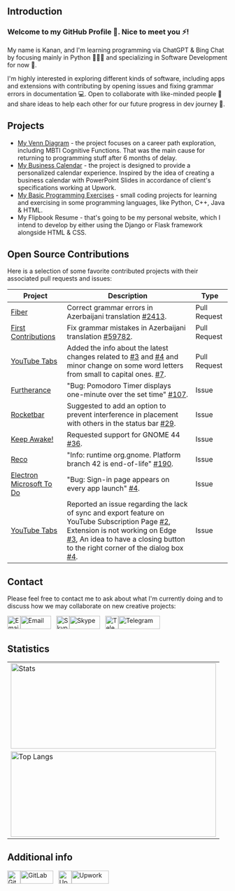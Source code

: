 ## Introduction
### Welcome to my GitHub Profile 🙂. Nice to meet you ⚡! 

My name is Kanan, and I'm learning programming via ChatGPT & Bing Chat by focusing mainly in Python 👨🏻‍💻 and specializing in Software Development for now 🔭.

I'm highly interested in exploring different kinds of software, including apps and extensions with contributing by opening issues and fixing grammar errors in documentation 💻. Open to collaborate with like-minded people 👯 and share ideas to help each other for our future progress in dev journey 🌱.

## Projects
- [My Venn Diagram](https://github.com/kanansnote/My-Venn-Diagram) - the project focuses on a career path exploration, including MBTI Cognitive Functions. That was the main cause for returning to programming stuff after 6 months of delay. 
- [My Business Calendar](https://github.com/kanansnote/My-Business-Calendar) - the project is designed to provide a personalized calendar experience. Inspired by the idea of creating a business calendar with PowerPoint Slides in accordance of client's specifications working at Upwork.
- [My Basic Programming Exercises](https://github.com/kanansnote/Basic-Programming-Exercises) - small coding projects for learning and exercising in some programming languages, like Python, C++, Java & HTML.
- My Flipbook Resume - that's going to be my personal website, which I intend to develop by either using the Django or Flask framework alongside HTML & CSS.

## Open Source Contributions

Here is a selection of some favorite contributed projects with their associated pull requests and issues:

| Project             | Description                                                                                  | Type          |
|---------------------|----------------------------------------------------------------------------------------------|---------------|
| [Fiber](https://github.com/gofiber/fiber)               | Correct grammar errors in Azerbaijani translation [#2413](https://github.com/gofiber/fiber/pull/2413). | Pull Request  |
| [First Contributions](https://github.com/firstcontributions/first-contributions) | Fix grammar mistakes in Azerbaijani translation [#59782](https://github.com/firstcontributions/first-contributions/pull/59782).                                              | Pull Request  |
| [YouTube Tabs](https://github.com/Gmanicus/Youtube-Tabs) | Added the info about the latest changes related to [#3](https://github.com/Gmanicus/Youtube-Tabs/issues/3) and [#4](https://github.com/Gmanicus/Youtube-Tabs/issues/4) and minor change on some word letters from small to capital ones. [#7](https://github.com/Gmanicus/Youtube-Tabs/pull/7).                                              | Pull Request  |
| [Furtherance](https://github.com/lakoliu/Furtherance)         | "Bug: Pomodoro Timer displays one-minute over the set time" [#107](https://github.com/lakoliu/Furtherance/issues/107).                                 | Issue         |                                                     |
| [Rocketbar](https://github.com/linux-is-awesome/gnome_extension_rocketbar)           | Suggested to add an option to prevent interference in placement with others in the status bar [#29](https://github.com/linux-is-awesome/gnome_extension_rocketbar/issues/29). | Issue         |                              |
| [Keep Awake!](https://github.com/jenspfahl/KeepAwake)         | Requested support for GNOME 44 [#36](https://github.com/jenspfahl/KeepAwake/issues/36).                                                              | Issue         |                                                        |
| [Reco](https://github.com/ryonakano/reco)                | "Info: runtime org.gnome. Platform branch 42 is end-of-life" [#190](https://github.com/ryonakano/reco/issues/190).                                | Issue         |                                                           |
| [Electron Microsoft To Do](https://github.com/patrick330602/electron-microsoft-todo) | "Bug: Sign-in page appears on every app launch" [#4](https://github.com/patrick330602/electron-microsoft-todo/issues/4).                                           | Issue         |                                      |
| [YouTube Tabs](https://github.com/Gmanicus/Youtube-Tabs)        | Reported an issue regarding the lack of sync and export feature on YouTube Subscription Page [#2](https://github.com/Gmanicus/Youtube-Tabs/issues/2), Extension is not working on Edge [#3](https://github.com/Gmanicus/Youtube-Tabs/issues/3), An idea to have a closing button to the right corner of the dialog box [#4](https://github.com/Gmanicus/Youtube-Tabs/issues/4). | Issue        |

## Contact
Please feel free to contact me to ask about what I'm currently doing and to discuss how we may collaborate on new creative projects:

<div>
<a href="mailto:kanansnote@gmail.com">
  <img src="https://camo.githubusercontent.com/0f3aa1f457bb92fbd2411761262ce1fb0f766ed74a4f4289bfc4a0b6024335d6/68747470733a2f2f6564656e742e6769746875622e696f2f537570657254696e7949636f6e732f696d616765732f7376672f656d61696c2e737667" alt="Email" width="30" height="30" /><img src="https://img.shields.io/badge/Email-008080?style=for-the-badge" alt="Email" width="70" height="30"></a> 
  &nbsp;
<a href="https://join.skype.com/invite/F3ix8zp5tSBy">
  <img src="https://camo.githubusercontent.com/738abde95a3c033b2fbe7a56d2e9242fbdad99124b331d9739d1ad25f379e522/68747470733a2f2f6564656e742e6769746875622e696f2f537570657254696e7949636f6e732f696d616765732f7376672f736b7970652e737667" alt="Skype" width="30" height="30" /><img src="https://img.shields.io/badge/Skype-0078d7?style=for-the-badge" alt="Skype" width="70" height="30"></a> 
  &nbsp;
<a href="https://t.me/kanansnote">
  <img src="https://camo.githubusercontent.com/f4b401dd7cd9b7840fd31acafd49e151a80e4c9600bf219934461b96dd98e013/68747470733a2f2f6564656e742e6769746875622e696f2f537570657254696e7949636f6e732f696d616765732f7376672f74656c656772616d2e737667" alt="Telegram" width="30" height="30" /><img src="https://img.shields.io/badge/Telegram-37aee2?style=for-the-badge" alt="Telegram" width="95" height="30"></a>
</div>

## Statistics
<div>
  <table>
    <tr>
      <td><img src="https://github-readme-stats.vercel.app/api/?username=kanansnote&show_icons=true&theme=dark&rank_icon=github" alt="Stats" width="469" height="195"></td>
    </tr>
    <tr>
      <td><img src="https://github-readme-stats.vercel.app/api/top-langs/?username=kanansnote&theme=dark&layout=compact" alt="Top Langs" width="469" height="195"></td>
    </tr>
  </table>
</div>

## Additional info
<div>
<a href="https://gitlab.com/kanansnote">
  <img src="https://camo.githubusercontent.com/92155145d11c0c16b6d804cf10407c691d134283ced40c36ceecfb885b8b655c/68747470733a2f2f6564656e742e6769746875622e696f2f537570657254696e7949636f6e732f696d616765732f7376672f6769746c61622e737667" alt="GitLab" width="30" height="30" /><img src="https://img.shields.io/badge/GitLab-ffffff?style=for-the-badge" alt="GitLab" width="75" height="30"></a>
  &nbsp;
<a href="https://www.upwork.com/freelancers/~01436abedec5f3ec3c">
  <img src="https://camo.githubusercontent.com/af4a1159b9b8cc303de5ab4832ba40ed21153795a25d61dfdb633567281e8550/68747470733a2f2f6564656e742e6769746875622e696f2f537570657254696e7949636f6e732f696d616765732f7376672f7570776f726b2e737667" alt="Upwork" width="30" height="30" /><img src="https://img.shields.io/badge/Upwork-6fda44?style=for-the-badge" alt="Upwork" width="85" height="30"></a>
</div>
